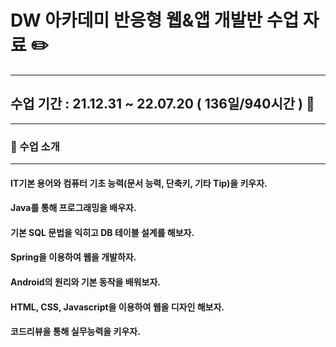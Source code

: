 # DW 아카데미 반응형 웹&앱 개발반 수업 자료 ✏️
***

## 수업 기간 : 21.12.31 ~ 22.07.20 ( 136일/940시간 )  :date:
***

###   :mega:    수업 소개  
***
#### IT기본 용어와 컴퓨터 기초 능력(문서 능력, 단축키, 기타 Tip)을 키우자.
#### Java를 통해 프로그래밍을 배우자.
#### 기본 SQL 문법을 익히고 DB 테이블 설계를 해보자.
#### Spring을 이용하여 웹을 개발하자.
#### Android의 원리와 기본 동작을 배워보자.
#### HTML, CSS, Javascript을 이용하여 웹을 디자인 해보자.
#### 코드리뷰을 통해 실무능력을 키우자.

